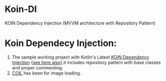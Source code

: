 # Koin-DI
KOIN Dependency Injection (MVVM architecture with Repository Pattern)
# Koin Dependecy Injection:
  
  1. The sample working project with Kotlin's Latest [KOIN Dependency Injection](https://insert-koin.io/) {[see here also](https://github.com/InsertKoinIO/koin)},it includes repository pattern with base classes and proper commenting.
  2. [COIL](https://coil-kt.github.io/coil/getting_started/) has been for image loading.
